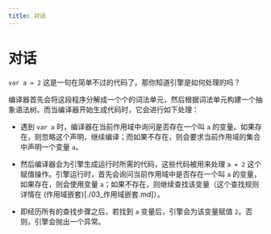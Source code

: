 ```yaml
---
title: 对话
---
```


# 对话

`var a = 2` 这是一句在简单不过的代码了。那你知道引擎是如何处理的吗？

编译器首先会将这段程序分解成一个个的词法单元，然后根据词法单元构建一个抽象语法树。而当编译器开始生成代码时，它会进行如下处理：

- 遇到 `var a` 时，编译器在当前作用域中询问是否存在一个叫 `a` 的变量。如果存在，则忽略这个声明，继续编译；而如果不存在，则会要求当前作用域的集合中声明一个变量 `a`。

- 然后编译器会为引擎生成运行时所需的代码，这些代码被用来处理 `a = 2` 这个赋值操作。引擎运行时，首先会询问当前作用域中是否存在一个叫 `a` 的变量，如果存在，则会使用变量 `a`；如果不存在，则继续查找该变量（这个查找规则详情在 (作用域嵌套)[./03_作用域嵌套.md]）。

- 即经历所有的查找步骤之后，若找到 `a` 变量后，引擎会为该变量赋值 `2`。否则，引擎会抛出一个异常。